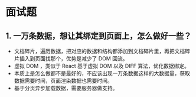 # 面试题
## 1. 一万条数据，想让其绑定到页面上，怎么做好一些？
+ 文档碎片，遍历数据，把对应的数据和结构都添加到文档碎片里，再把文档碎片插入到页面找那个，优势是减少了 DOM 回流。
+ 虚拟 DOM ，类似于 React 基于虚拟 DOM 以及 DIFF 算法，优化数据绑定。
+ 本质上是怎么做都不是最好的，不应该出现一万条数据这样的大数据量，获取数据需要时间，页面渲染数据也需要时间。
+ 基于分页异步加载数据，需要服务器做支持。


